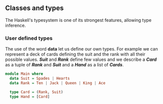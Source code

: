 ## Classes and types
The Haskell's typesystem is one of its strongest features, allowing type inference.

### User defined types
The use of the word **data** let us define our own types. For example we can represent a deck of cards defining the suit and the rank with all their possible values. ***Suit*** and ***Rank*** define few values and we describe a ***Card*** as a tuple of ***Rank*** and ***Suit*** and a ***Hand*** as a list of ***Cards***.

```haskell
module Main where
  data Suit = Spades | Hearts
  data Rank = Ten | Jack | Queen | King | Ace

  type Card = (Rank, Suit)
  type Hand = [Card]
```
